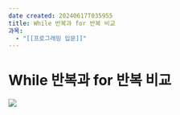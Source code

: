 ```yaml
---
date created: 20240617T035955
title: While 반복과 for 반복 비교
과목:
  - "[[프로그래밍 입문]]"
---
```


# While 반복과 for 반복 비교

![](https://i.imgur.com/8Mqi5SR.png)
